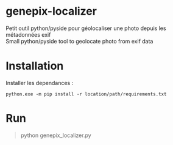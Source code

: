 # genepix-localizer
Petit outil python/pyside pour géolocaliser une photo depuis les métadonnées exif  
Small python/pyside tool to geolocate photo from exif data


# Installation

Installer les dependances :
```
python.exe -m pip install -r location/path/requirements.txt
```
# Run

>python genepix_localizer.py
